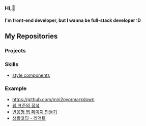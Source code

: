 ### Hi,👋
#### I'm front-end developer, but I wanna be full-stack developer :D


## My Repositories
### Projects

### Skills
- [style components](https://github.com/min2oyo/nomad-style-components)

### Example
- https://github.com/min2oyo/markdown
- [웹 표준의 정석](https://github.com/min2oyo/doit-web-standard)
- [반응형 웹 페이지 만들기](#)
- [생활코딩 - 리액트](https://github.com/min2oyo/egoing-react)





<!--
**min2oyo/min2oyo** is a ✨ _special_ ✨ repository because its `README.md` (this file) appears on your GitHub profile.

Here are some ideas to get you started:

- 🔭 I’m currently working on ...
- 🌱 I’m currently learning ...
- 👯 I’m looking to collaborate on ...
- 🤔 I’m looking for help with ...
- 💬 Ask me about ...
- 📫 How to reach me: ...
- 😄 Pronouns: ...
- ⚡ Fun fact: ...
-->

